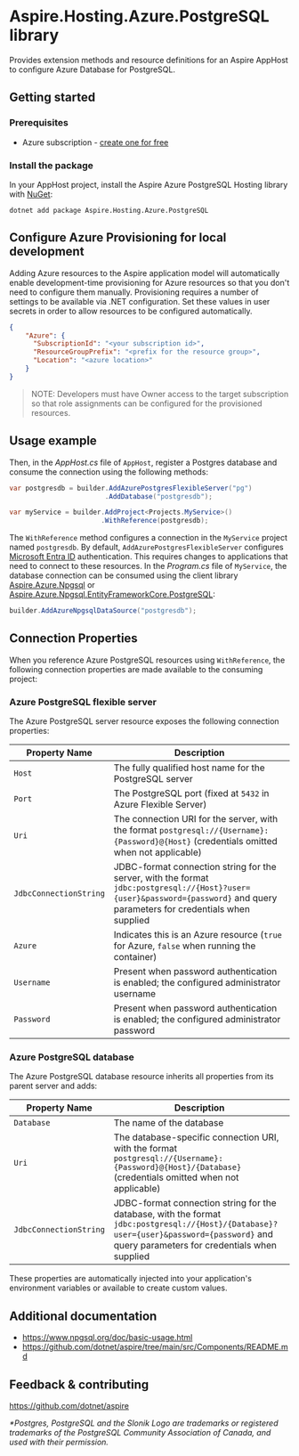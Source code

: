 # Aspire.Hosting.Azure.PostgreSQL library

Provides extension methods and resource definitions for an Aspire AppHost to configure Azure Database for PostgreSQL.

## Getting started

### Prerequisites

- Azure subscription - [create one for free](https://azure.microsoft.com/free/)

### Install the package

In your AppHost project, install the Aspire Azure PostgreSQL Hosting library with [NuGet](https://www.nuget.org):

```dotnetcli
dotnet add package Aspire.Hosting.Azure.PostgreSQL
```

## Configure Azure Provisioning for local development

Adding Azure resources to the Aspire application model will automatically enable development-time provisioning
for Azure resources so that you don't need to configure them manually. Provisioning requires a number of settings
to be available via .NET configuration. Set these values in user secrets in order to allow resources to be configured
automatically.

```json
{
    "Azure": {
      "SubscriptionId": "<your subscription id>",
      "ResourceGroupPrefix": "<prefix for the resource group>",
      "Location": "<azure location>"
    }
}
```

> NOTE: Developers must have Owner access to the target subscription so that role assignments
> can be configured for the provisioned resources.

## Usage example

Then, in the _AppHost.cs_ file of `AppHost`, register a Postgres database and consume the connection using the following methods:

```csharp
var postgresdb = builder.AddAzurePostgresFlexibleServer("pg")
                        .AddDatabase("postgresdb");

var myService = builder.AddProject<Projects.MyService>()
                       .WithReference(postgresdb);
```

The `WithReference` method configures a connection in the `MyService` project named `postgresdb`. By default, `AddAzurePostgresFlexibleServer` configures [Microsoft Entra ID](https://learn.microsoft.com/azure/postgresql/flexible-server/concepts-azure-ad-authentication) authentication. This requires changes to applications that need to connect to these resources. In the _Program.cs_ file of `MyService`, the database connection can be consumed using the client library [Aspire.Azure.Npgsql](https://www.nuget.org/packages/Aspire.Azure.Npgsql) or [Aspire.Azure.Npgsql.EntityFrameworkCore.PostgreSQL](https://www.nuget.org/packages/Aspire.Azure.Npgsql.EntityFrameworkCore.PostgreSQL):

```csharp
builder.AddAzureNpgsqlDataSource("postgresdb");
```

## Connection Properties

When you reference Azure PostgreSQL resources using `WithReference`, the following connection properties are made available to the consuming project:

### Azure PostgreSQL flexible server

The Azure PostgreSQL server resource exposes the following connection properties:

| Property Name | Description |
|---------------|-------------|
| `Host` | The fully qualified host name for the PostgreSQL server |
| `Port` | The PostgreSQL port (fixed at `5432` in Azure Flexible Server) |
| `Uri` | The connection URI for the server, with the format `postgresql://{Username}:{Password}@{Host}` (credentials omitted when not applicable) |
| `JdbcConnectionString` | JDBC-format connection string for the server, with the format `jdbc:postgresql://{Host}?user={user}&password={password}` and query parameters for credentials when supplied |
| `Azure` | Indicates this is an Azure resource (`true` for Azure, `false` when running the container) |
| `Username` | Present when password authentication is enabled; the configured administrator username |
| `Password` | Present when password authentication is enabled; the configured administrator password |

### Azure PostgreSQL database

The Azure PostgreSQL database resource inherits all properties from its parent server and adds:

| Property Name | Description |
|---------------|-------------|
| `Database` | The name of the database |
| `Uri` | The database-specific connection URI, with the format `postgresql://{Username}:{Password}@{Host}/{Database}` (credentials omitted when not applicable) |
| `JdbcConnectionString` | JDBC-format connection string for the database, with the format `jdbc:postgresql://{Host}/{Database}?user={user}&password={password}` and query parameters for credentials when supplied |

These properties are automatically injected into your application's environment variables or available to create custom values.

## Additional documentation

* https://www.npgsql.org/doc/basic-usage.html
* https://github.com/dotnet/aspire/tree/main/src/Components/README.md

## Feedback & contributing

https://github.com/dotnet/aspire

_*Postgres, PostgreSQL and the Slonik Logo are trademarks or registered trademarks of the PostgreSQL Community Association of Canada, and used with their permission._
